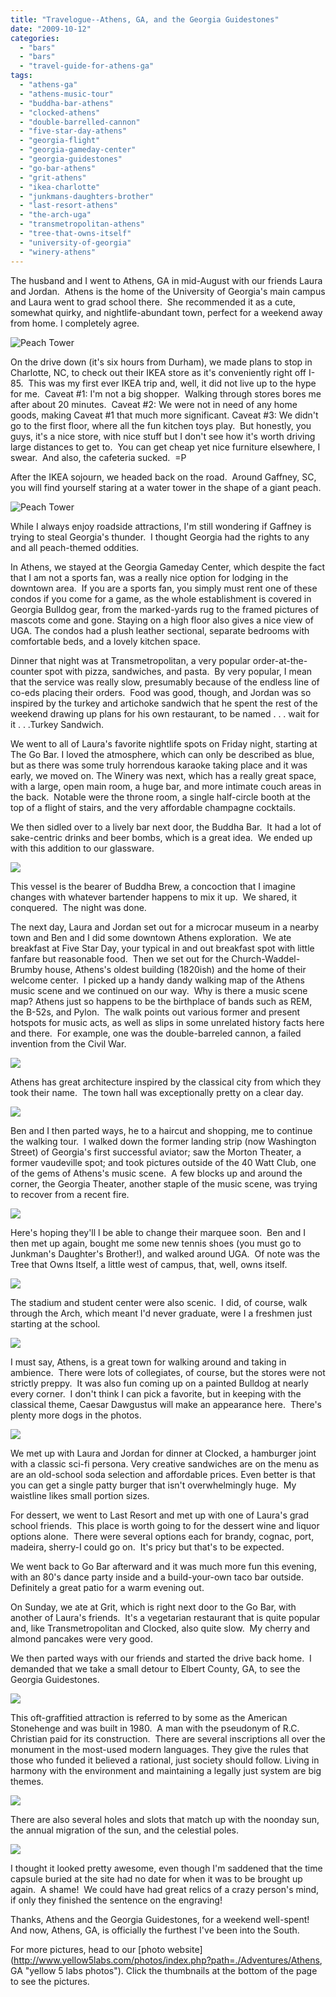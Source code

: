 ```yaml
---
title: "Travelogue--Athens, GA, and the Georgia Guidestones"
date: "2009-10-12"
categories: 
  - "bars"
  - "bars"
  - "travel-guide-for-athens-ga"
tags: 
  - "athens-ga"
  - "athens-music-tour"
  - "buddha-bar-athens"
  - "clocked-athens"
  - "double-barrelled-cannon"
  - "five-star-day-athens"
  - "georgia-flight"
  - "georgia-gameday-center"
  - "georgia-guidestones"
  - "go-bar-athens"
  - "grit-athens"
  - "ikea-charlotte"
  - "junkmans-daughters-brother"
  - "last-resort-athens"
  - "the-arch-uga"
  - "transmetropolitan-athens"
  - "tree-that-owns-itself"
  - "university-of-georgia"
  - "winery-athens"
---
```


The husband and I went to Athens, GA in mid-August with our friends Laura and Jordan.  Athens is the home of the University of Georgia's main campus and Laura went to grad school there.  She recommended it as a cute, somewhat quirky, and nightlife-abundant town, perfect for a weekend away from home. I completely agree.

![](http://blastanova.com/photoalbum/Adventures/Athens,%20GA/august09%20079.jpg "Peach Tower")

On the drive down (it's six hours from Durham), we made plans to stop in Charlotte, NC, to check out their IKEA store as it's conveniently right off I-85.  This was my first ever IKEA trip and, well, it did not live up to the hype for me.  Caveat #1: I'm not a big shopper.  Walking through stores bores me after about 20 minutes.  Caveat #2: We were not in need of any home goods, making Caveat #1 that much more significant. Caveat #3: We didn't go to the first floor, where all the fun kitchen toys play.  But honestly, you guys, it's a nice store, with nice stuff but I don't see how it's worth driving large distances to get to.  You can get cheap yet nice furniture elsewhere, I swear.  And also, the cafeteria sucked.  =P

After the IKEA sojourn, we headed back on the road.  Around Gaffney, SC, you will find yourself staring at a water tower in the shape of a giant peach.

![](http://blastanova.com/photoalbum/Adventures/Athens,%20GA/august09%20166.jpg "Peach Tower")

While I always enjoy roadside attractions, I'm still wondering if Gaffney is trying to steal Georgia's thunder.  I thought Georgia had the rights to any and all peach-themed oddities.

In Athens, we stayed at the Georgia Gameday Center, which despite the fact that I am not a sports fan, was a really nice option for lodging in the downtown area.  If you are a sports fan, you simply must rent one of these condos if you come for a game, as the whole establishment is covered in Georgia Bulldog gear, from the marked-yards rug to the framed pictures of mascots come and gone. Staying on a high floor also gives a nice view of UGA. The condos had a plush leather sectional, separate bedrooms with comfortable beds, and a lovely kitchen space.

Dinner that night was at Transmetropolitan, a very popular order-at-the-counter spot with pizza, sandwiches, and pasta.  By very popular, I mean that the service was really slow, presumably because of the endless line of co-eds placing their orders.  Food was good, though, and Jordan was so inspired by the turkey and artichoke sandwich that he spent the rest of the weekend drawing up plans for his own restaurant, to be named . . . wait for it . . .Turkey Sandwich.

We went to all of Laura's favorite nightlife spots on Friday night, starting at The Go Bar. I loved the atmosphere, which can only be described as blue, but as there was some truly horrendous karaoke taking place and it was early, we moved on. The Winery was next, which has a really great space, with a large, open main room, a huge bar, and more intimate couch areas in the back.  Notable were the throne room, a single half-circle booth at the top of a flight of stairs, and the very affordable champagne cocktails.

We then sidled over to a lively bar next door, the Buddha Bar.  It had a lot of sake-centric drinks and beer bombs, which is a great idea.  We ended up with this addition to our glassware.

![](http://blastanova.com/photoalbum/Adventures/Athens,%20GA/august09%20048.jpg)

This vessel is the bearer of Buddha Brew, a concoction that I imagine changes with whatever bartender happens to mix it up.  We shared, it conquered.  The night was done.

The next day, Laura and Jordan set out for a microcar museum in a nearby town and Ben and I did some downtown Athens exploration.  We ate breakfast at Five Star Day, your typical in and out breakfast spot with little fanfare but reasonable food.  Then we set out for the Church-Waddel-Brumby house, Athens's oldest building (1820ish) and the home of their welcome center.  I picked up a handy dandy walking map of the Athens music scene and we continued on our way.  Why is there a music scene map? Athens just so happens to be the birthplace of bands such as REM, the B-52s, and Pylon.  The walk points out various former and present hotspots for music acts, as well as slips in some unrelated history facts here and there.  For example, one was the double-barreled cannon, a failed invention from the Civil War.

![](http://blastanova.com/photoalbum/Adventures/Athens,%20GA/august09%20056.jpg)

Athens has great architecture inspired by the classical city from which they took their name.  The town hall was exceptionally pretty on a clear day.

![](http://blastanova.com/photoalbum/Adventures/Athens,%20GA/august09%20070.jpg)

Ben and I then parted ways, he to a haircut and shopping, me to continue the walking tour.  I walked down the former landing strip (now Washington Street) of Georgia's first successful aviator; saw the Morton Theater, a former vaudeville spot; and took pictures outside of the 40 Watt Club, one of the gems of Athens's music scene.  A few blocks up and around the corner, the Georgia Theater, another staple of the music scene, was trying to recover from a recent fire.

![](http://blastanova.com/photoalbum/Adventures/Athens,%20GA/august09%20090.jpg)

Here's hoping they'll l be able to change their marquee soon.  Ben and I then met up again, bought me some new tennis shoes (you must go to Junkman's Daughter's Brother!), and walked around UGA.  Of note was the Tree that Owns Itself, a little west of campus, that, well, owns itself.

![](http://blastanova.com/photoalbum/Adventures/Athens,%20GA/august09%20109.jpg)

The stadium and student center were also scenic.  I did, of course, walk through the Arch, which meant I'd never graduate, were I a freshmen just starting at the school.

![](http://blastanova.com/photoalbum/Adventures/Athens,%20GA/august09%20112.jpg)

I must say, Athens, is a great town for walking around and taking in ambience.  There were lots of collegiates, of course, but the stores were not strictly preppy.  It was also fun coming up on a painted Bulldog at nearly every corner.  I don't think I can pick a favorite, but in keeping with the classical theme, Caesar Dawgustus will make an appearance here.  There's plenty more dogs in the photos.

![](http://blastanova.com/photoalbum/Adventures/Athens,%20GA/august09%20054.jpg)

We met up with Laura and Jordan for dinner at Clocked, a hamburger joint with a classic sci-fi persona. Very creative sandwiches are on the menu as are an old-school soda selection and affordable prices. Even better is that you can get a single patty burger that isn't overwhelmingly huge.  My waistline likes small portion sizes.

For dessert, we went to Last Resort and met up with one of Laura's grad school friends.  This place is worth going to for the dessert wine and liquor options alone.  There were several options each for brandy, cognac, port, madeira, sherry-I could go on.  It's pricy but that's to be expected.

We went back to Go Bar afterward and it was much more fun this evening, with an 80's dance party inside and a build-your-own taco bar outside.  Definitely a great patio for a warm evening out.

On Sunday, we ate at Grit, which is right next door to the Go Bar, with another of Laura's friends.  It's a vegetarian restaurant that is quite popular and, like Transmetropolitan and Clocked, also quite slow.  My cherry and almond pancakes were very good.

We then parted ways with our friends and started the drive back home.  I demanded that we take a small detour to Elbert County, GA, to see the Georgia Guidestones.

![](http://blastanova.com/photoalbum/Adventures/Athens,%20GA/august09%20144.jpg)

This oft-graffitied attraction is referred to by some as the American Stonehenge and was built in 1980.  A man with the pseudonym of R.C. Christian paid for its construction.  There are several inscriptions all over the monument in the most-used modern languages. They give the rules that those who funded it believed a rational, just society should follow. Living in harmony with the environment and maintaining a legally just system are big themes.

![](http://blastanova.com/photoalbum/Adventures/Athens,%20GA/august09%20155.jpg)

There are also several holes and slots that match up with the noonday sun, the annual migration of the sun, and the celestial poles.

![](http://blastanova.com/photoalbum/Adventures/Athens,%20GA/august09%20151.jpg)

I thought it looked pretty awesome, even though I'm saddened that the time capsule buried at the site had no date for when it was to be brought up again.  A shame!  We could have had great relics of a crazy person's mind, if only they finished the sentence on the engraving!

Thanks, Athens and the Georgia Guidestones, for a weekend well-spent!  And now, Athens, GA, is officially the furthest I've been into the South.

For more pictures, head to our [photo website](http://www.yellow5labs.com/photos/index.php?path=./Adventures/Athens, GA "yellow 5 labs photos"). Click the thumbnails at the bottom of the page to see the pictures.
